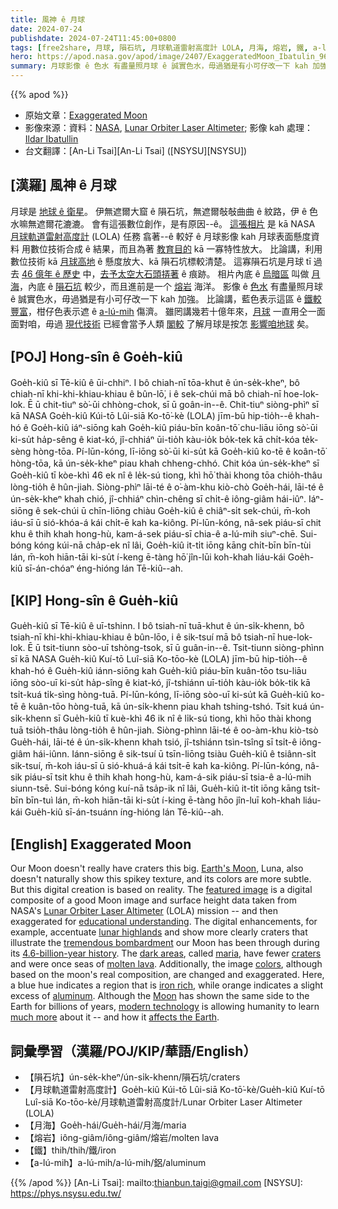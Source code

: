 ```yaml
---
title: 風神 ê 月球
date: 2024-07-24
publishdate: 2024-07-24T11:45:00+0800
tags: [free2share, 月球, 隕石坑, 月球軌道雷射高度計 LOLA, 月海, 熔岩, 鐵, a-lú-mih]
hero: https://apod.nasa.gov/apod/image/2407/ExaggeratedMoon_Ibatulin_960.jpg
summary: 月球影像 ê 色水 有盡量照月球 ê 誠實色水，毋過猶是有小可仔改一下 kah 加強。
---
```


{{% apod %}}

- 原始文章：[Exaggerated Moon](https://apod.nasa.gov/apod/ap240724.html)
- 影像來源：資料：[NASA](https://www.nasa.gov/), [Lunar Orbiter Laser Altimeter](https://science.nasa.gov/mission/lro/lola/); 影像 kah 處理：[Ildar Ibatullin](https://www.instagram.com/_ibatullin_ildar_/)
- 台文翻譯：[An-Li Tsai][An-Li Tsai] ([NSYSU][NSYSU])

## [漢羅] 風神 ê 月球
月球是 [地球 ê 衛星][Earth's Moon]。
伊無遮爾大窟 ê 隕石坑，無遮爾敧敧曲曲 ê 紋路，伊 ê 色水嘛無遮爾花漉漉。
會有這張數位創作，是有原因--ê。
[這張相片][featured image] 是 kā NASA [月球軌道雷射高度計][Lunar Orbiter Laser Altimeter] (LOLA) 任務 翕著--ê 較好 ê 月球影像 kah 月球表面懸度資料 用數位技術合成 ê 結果，而且為著 [教育目的][educational understanding] kā 一寡特性放大。
比論講，利用數位技術 kā [月球高地][lunar highlands] ê 懸度放大、kā 隕石坑標較清楚。
這寡隕石坑是月球 tī 過去 [46 億年 ê 歷史][4.6-billion-year history] 中，[去予太空大石頭挵著][tremendous bombardment] ê 痕跡。
相片內底 ê [烏暗區][dark areas] 叫做 [月海][maria]，內底 ê [隕石坑][craters] 較少，而且進前是一个 [熔岩][molten lava] 海洋。
影像 ê [色水][colors] 有盡量照月球 ê 誠實色水，毋過猶是有小可仔改一下 kah 加強。
比論講，藍色表示這區 ê [鐵較豐富][iron rich]，柑仔色表示遮 ê [a-lú-mih][aluminum] 傷濟。
雖罔講幾若十億年來，[月球][Moon] 一直用仝一面 面對咱，毋過 [現代技術][modern technology] 已經會當予人類 [閣較][much more] 了解月球是按怎 [影響咱地球][affects the Earth] 矣。

## [POJ] Hong-sîn ê Goe̍h-kiû
Goe̍h-kiû sī Tē-kiû ê ūi-chhiⁿ.
I bô chiah-nī tōa-khut ê ún-se̍k-kheⁿ, bô chiah-nī khi-khi-khiau-khiau ê bûn-lō͘, i ê sek-chúi mā bô chiah-nī hoe-lok-lok.
Ē ū chit-tiuⁿ sò͘-ūi chhòng-chok, sī ū goân-in--ê.
Chit-tiuⁿ siòng-phìⁿ sī kā NASA Goe̍h-kiû Kúi-tō Lûi-siā Ko-tō͘-kè (LOLA) jīm-bū hip-tio̍h--ê khah-hó ê Goe̍h-kiû iáⁿ-siōng kah Goe̍h-kiû piáu-bīn koân-tō͘ chu-liāu iōng sò͘-ūi ki-su̍t ha̍p-sêng ê kiat-kó, jî-chhiáⁿ ūi-tio̍h kàu-io̍k bo̍k-tek kā chi̍t-kóa te̍k-sèng hòng-tōa.
Pí-lūn-kóng, lī-iōng sò͘-ūi ki-su̍t kā Goe̍h-kiû ko-tē ê koân-tō͘ hòng-tōa, kā ún-se̍k-kheⁿ piau khah chheng-chhó.
Chit kóa ún-se̍k-kheⁿ sī Goe̍h-kiû tī kòe-khì 46 ek nî ê le̍k-sú tiong, khì hō͘ thài khong tōa chio̍h-thâu lòng-tio̍h ê hûn-jiah.
Siòng-phìⁿ lāi-té ê o͘-àm-khu kiò-chò Goe̍h-hái, lāi-té ê ún-se̍k-kheⁿ khah chió, jî-chhiáⁿ chìn-chêng sī chi̍t-ê iông-giâm hái-iûⁿ.
Iáⁿ-siōng ê sek-chúi ū chīn-liōng chiàu Goe̍h-kiû ê chiâⁿ-si̍t sek-chúi, m̄-koh iáu-sī ū sió-khóa-á kái chi̍t-ē kah ka-kiông.
Pí-lūn-kóng, nâ-sek piáu-sī chit khu ê thih khah hong-hù, kam-á-sek piáu-sī chia-ê a-lú-mih siuⁿ-chē.
Sui-bóng kóng kúi-nā cha̍p-ek nî lâi, Goe̍h-kiû it-ti̍t iōng kāng chi̍t-bīn bīn-tùi lán, m̄-koh hiān-tāi ki-su̍t í-keng ē-tàng hō͘ jîn-lūi koh-khah liáu-kái Goe̍h-kiû sī-án-chóaⁿ éng-hióng lán Tē-kiû--ah.

## [KIP] Hong-sîn ê Gue̍h-kiû
Gue̍h-kiû sī Tē-kiû ê uī-tshinn.
I bô tsiah-nī tuā-khut ê ún-si̍k-khenn, bô tsiah-nī khi-khi-khiau-khiau ê bûn-lōo, i ê sik-tsuí mā bô tsiah-nī hue-lok-lok.
Ē ū tsit-tiunn sòo-uī tshòng-tsok, sī ū guân-in--ê.
Tsit-tiunn siòng-phìnn sī kā NASA Gue̍h-kiû Kuí-tō Luî-siā Ko-tōo-kè (LOLA) jīm-bū hip-tio̍h--ê khah-hó ê Gue̍h-kiû iánn-siōng kah Gue̍h-kiû piáu-bīn kuân-tōo tsu-liāu iōng sòo-uī ki-su̍t ha̍p-sîng ê kiat-kó, jî-tshiánn uī-tio̍h kàu-io̍k bo̍k-tik kā tsi̍t-kuá ti̍k-sìng hòng-tuā.
Pí-lūn-kóng, lī-iōng sòo-uī ki-su̍t kā Gue̍h-kiû ko-tē ê kuân-tōo hòng-tuā, kā ún-si̍k-khenn piau khah tshing-tshó.
Tsit kuá ún-si̍k-khenn sī Gue̍h-kiû tī kuè-khì 46 ik nî ê li̍k-sú tiong, khì hōo thài khong tuā tsio̍h-thâu lòng-tio̍h ê hûn-jiah.
Siòng-phìnn lāi-té ê oo-àm-khu kiò-tsò Gue̍h-hái, lāi-té ê ún-si̍k-khenn khah tsió, jî-tshiánn tsìn-tsîng sī tsi̍t-ê iông-giâm hái-iûnn.
Iánn-siōng ê sik-tsuí ū tsīn-liōng tsiàu Gue̍h-kiû ê tsiânn-si̍t sik-tsuí, m̄-koh iáu-sī ū sió-khuá-á kái tsi̍t-ē kah ka-kiông.
Pí-lūn-kóng, nâ-sik piáu-sī tsit khu ê thih khah hong-hù, kam-á-sik piáu-sī tsia-ê a-lú-mih siunn-tsē.
Sui-bóng kóng kuí-nā tsa̍p-ik nî lâi, Gue̍h-kiû it-ti̍t iōng kāng tsi̍t-bīn bīn-tuì lán, m̄-koh hiān-tāi ki-su̍t í-king ē-tàng hōo jîn-luī koh-khah liáu-kái Gue̍h-kiû sī-án-tsuánn íng-hióng lán Tē-kiû--ah.

## [English] Exaggerated Moon
Our Moon doesn't really have craters this big.
[Earth's Moon][Earth's Moon], Luna, also doesn't naturally show this spikey texture, and its colors are more subtle.
But this digital creation is based on reality.
The [featured image][featured image] is a digital composite of a good Moon image and surface height data taken from NASA's [Lunar Orbiter Laser Altimeter][Lunar Orbiter Laser Altimeter] (LOLA) mission -- and then exaggerated for [educational understanding][educational understanding].
The digital enhancements, for example, accentuate [lunar highlands][lunar highlands] and show more clearly craters that illustrate the [tremendous bombardment][tremendous bombardment] our Moon has been through during its [4.6-billion-year history][4.6-billion-year history].
The [dark areas][dark areas], called [maria][maria], have fewer [craters][craters] and were once seas of [molten lava][molten lava].
Additionally, the image [colors][colors], although based on the moon's real composition, are changed and exaggerated.
Here, a blue hue indicates a region that is [iron rich][iron rich], while orange indicates a slight excess of [aluminum][aluminum].
Although the [Moon][Moon] has shown the same side to the Earth for billions of years, [modern technology][modern technology] is allowing humanity to learn [much more][much more] about it -- and how it [affects the Earth][affects the Earth].

## 詞彙學習（漢羅/POJ/KIP/華語/English）
- 【隕石坑】ún-se̍k-kheⁿ/ún-si̍k-khenn/隕石坑/craters
- 【月球軌道雷射高度計】Goe̍h-kiû Kúi-tō Lûi-siā Ko-tō͘-kè/Gue̍h-kiû Kuí-tō Luî-siā Ko-tōo-kè/月球軌道雷射高度計/Lunar Orbiter Laser Altimeter (LOLA)
- 【月海】Goe̍h-hái/Gue̍h-hái/月海/maria
- 【熔岩】iông-giâm/iông-giâm/熔岩/molten lava
- 【鐵】thih/thih/鐵/iron
- 【a-lú-mih】a-lú-mih/a-lú-mih/鋁/aluminum

{{% /apod %}}
[An-Li Tsai]: mailto:thianbun.taigi@gmail.com
[NSYSU]: https://phys.nsysu.edu.tw/

[copyright]: https://apod.nasa.gov/apod/fap/lib/about_apod.html#srapply
[License3]: https://creativecommons.org/licenses/by/3.0/
[License2]:https://creativecommons.org/licenses/by-nc-nd/2.0/

[Earth's Moon]:https://science.nasa.gov/moon/
[featured image]:https://www.instagram.com/p/C9VolwSsvhk/
[Lunar Orbiter Laser Altimeter]:https://science.nasa.gov/mission/lro/lola/
[educational understanding]:https://images-wixmp-ed30a86b8c4ca887773594c2.wixmp.com/f/fc529a49-3f59-4502-a7c3-5ac4c3c5a032/d5q4hbz-5b803f71-04b3-47a3-a27c-8f49425d3d8c.jpg?token=eyJ0eXAiOiJKV1QiLCJhbGciOiJIUzI1NiJ9.eyJzdWIiOiJ1cm46YXBwOjdlMGQxODg5ODIyNjQzNzNhNWYwZDQxNWVhMGQyNmUwIiwiaXNzIjoidXJuOmFwcDo3ZTBkMTg4OTgyMjY0MzczYTVmMGQ0MTVlYTBkMjZlMCIsIm9iaiI6W1t7InBhdGgiOiJcL2ZcL2ZjNTI5YTQ5LTNmNTktNDUwMi1hN2MzLTVhYzRjM2M1YTAzMlwvZDVxNGhiei01YjgwM2Y3MS0wNGIzLTQ3YTMtYTI3Yy04ZjQ5NDI1ZDNkOGMuanBnIn1dXSwiYXVkIjpbInVybjpzZXJ2aWNlOmZpbGUuZG93bmxvYWQiXX0.zOT8uNXcb5eNG6mmR7iiEuPGjUE8u35YDhheTEmE8lM
[lunar highlands]:https://www.lpi.usra.edu/exploration/education/hsResearch/presentations/2017-2018/Henry-M-Jackson-Moon-a.pdf
[tremendous bombardment]:https://en.wikipedia.org/wiki/Late_Heavy_Bombardment
[4.6-billion-year history]:https://science.nasa.gov/moon/composition/#otp_lunar_origins
[dark areas]:https://en.wikipedia.org/wiki/Lunar_mare#/media/File:Moon_names.svg
[maria]:https://en.wikipedia.org/wiki/Lunar_mare
[craters]:https://youtu.be/HTukFx17Ryg
[molten lava]:https://youtu.be/wiRdr5LzbwY
[colors]:https://apod.nasa.gov/apod/ap210831.html
[iron rich]:https://astrobiology.nasa.gov/news/a-story-of-iron-in-ancient-sediments/
[aluminum]:https://youtu.be/ZVkpQKRgHvU
[Moon]:https://spaceplace.nasa.gov/all-about-the-moon/en/
[modern technology]:https://apod.nasa.gov/apod/ap140113.html
[much more]:https://apod.nasa.gov/apod/ap190717.html
[affects the Earth]:https://www.iop.org/explore-physics/moon/how-does-moon-affect-earth
